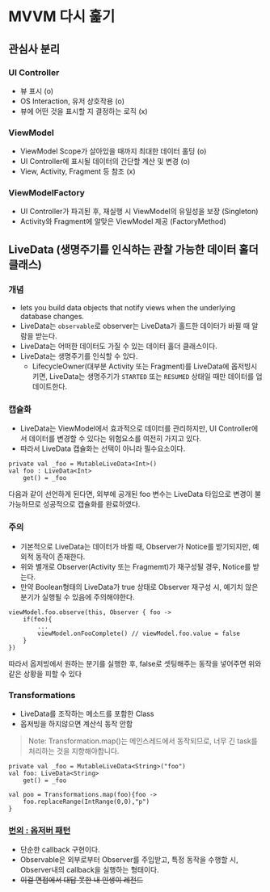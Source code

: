 # MVVM 다시 훑기
## 관심사 분리
### UI Controller
- 뷰 표시 (o)
- OS Interaction, 유저 상호작용 (o)
- 뷰에 어떤 것을 표시할 지 결정하는 로직 (x)

### ViewModel
- ViewModel Scope가 살아있을 때까지 최대한 데이터 홀딩 (o)
- UI Controller에 표시될 데이터의 간단할 계산 및 변경 (o)
- View, Activity, Fragment 등 참조 (x)

### ViewModelFactory
- UI Controller가 파괴된 후, 재실행 시 ViewModel의 유일성을 보장 (Singleton)
- Activity와 Fragment에 알맞은 ViewModel 제공 (FactoryMethod)

## LiveData (생명주기를 인식하는 관찰 가능한 데이터 홀더 클래스)
### 개념
- lets you build data objects that notify views when the underlying database changes.
- LiveData는 `observable`로 observer는 LiveData가 홀드한 데이터가 바뀔 때 알람을 받는다.
- LiveData는 어떠한 데이터도 가질 수 있는 데이터 홀더 클래스이다.
- LiveData는 생명주기를 인식할 수 있다.
    - LifecycleOwner(대부분 Activity 또는 Fragment)를 LiveData에 옵저빙시키면, LiveData는 생명주기가 `STARTED` 또는 `RESUMED` 상태일 때만 데이터를 업데이트한다.

### 캡슐화
- LiveData는 ViewModel에서 효과적으로 데이터를 관리하지만, UI Controller에서 데이터를 변경할 수 있다는 위험요소를 여전히 가지고 있다.
- 따라서 LiveData 캡슐화는 선택이 아니라 필수요소이다.

```
private val _foo = MutableLiveData<Int>()
val foo : LiveData<Int>
    get() = _foo
```

다음과 같이 선언하게 된다면, 외부에 공개된 foo 변수는 LiveData 타입으로 변경이 불가능하므로 성공적으로 캡슐화를 완료하였다.

### 주의
- 기본적으로 LiveData는 데이터가 바뀔 때, Observer가 Notice를 받기되지만, 예외적 동작이 존재한다.
- 위와 별개로 Observer(Activity 또는 Fragmemt)가 재구성될 경우, Notice를 받는다.
- 만약 Boolean형태의 LiveData가 true 상태로 Observer 재구성 시, 예기치 않은 분기가 실행될 수 있음에 주의해야한다.

```
viewModel.foo.observe(this, Observer { foo ->
    if(foo){
        ...
        viewModel.onFooComplete() // viewModel.foo.value = false
    }
})
```

따라서 옵저빙에서 원하는 분기를 실행한 후, false로 셋팅해주는 동작을 넣어주면 위와 같은 상황을 피할 수 있다

### Transformations
- LiveData를 조작하는 메소드를 포함한 Class
- 옵저빙을 하지않으면 계산식 동작 안함

> Note: Transformation.map()는 메인스레드에서 동작되므로, 너무 긴 task를 처리하는 것을 지향해야합니다.

```
private val _foo = MutableLiveData<String>("foo")
val foo: LiveData<String>
    get() = _foo

val poo = Transformations.map(foo){foo ->
    foo.replaceRange(IntRange(0,0),"p")
}
```

### [번외 : 옵저버 패턴](https://ko.wikipedia.org/wiki/%EC%98%B5%EC%84%9C%EB%B2%84_%ED%8C%A8%ED%84%B4)
- 단순한 callback 구현이다.
- Observable은 외부로부터 Observer를 주입받고, 특정 동작을 수행할 시, Observer내의 callback을 실행하는 형태이다.
- ~~이걸 면접에서 대답 못한 내 인생이 레전드~~


